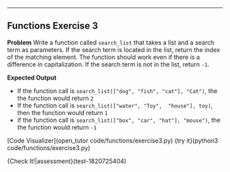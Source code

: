 ----------

## Functions Exercise 3

**Problem**
Write a function called `search_list` that takes a list and a search term as parameters. If the search term is located in the list, return the index of the matching element. The function should work even if there is a difference in capitalization. If the search term is not in the list, return `-1`.

**Expected Output**
* If the function call is `search_list(["dog", "fish", "cat"], "Cat")`, the the function would return `2`
* If the function call is `search_list(["water", "Toy",  "house"], toy)`, then the function would return `1`
* If the function call is `search_list(["box", "car", "hat"], "mouse")`, the the function would return `-1`

[Code Visualizer](open_tutor code/functions/exercise3.py)
{try it}(python3 code/functions/exercise3.py)

{Check It!|assessment}(test-1820725404)
